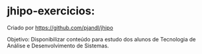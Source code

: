 # jhipo-exercicios:

Criado por
  https://github.com/pjandl/jhipo
  
Objetivo: Disponibilizar conteúdo para estudo dos alunos de Tecnologia de Análise e Desenvolvimento de Sistemas.
